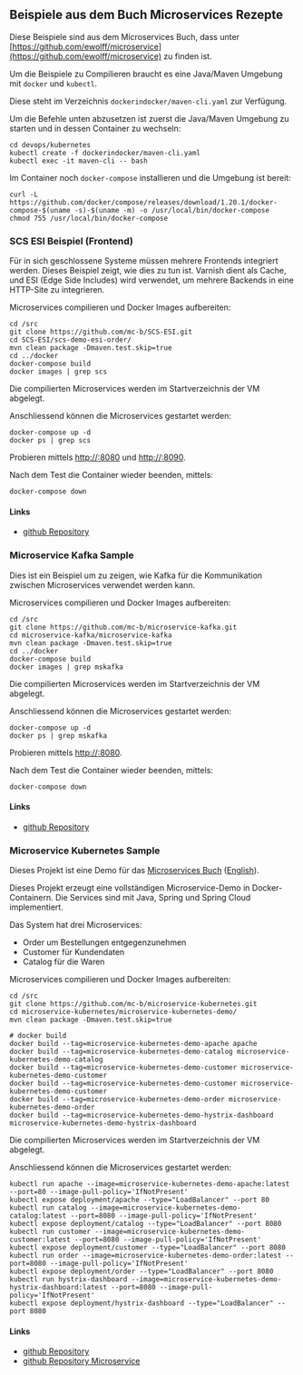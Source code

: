 Beispiele aus dem Buch Microservices Rezepte
--------------------------------------------

Diese Beispiele sind aus dem Microservices Buch, dass unter [https://github.com/ewolff/microservice](https://github.com/ewolff/microservice) zu finden ist.

Um die Beispiele zu Compilieren braucht es eine Java/Maven Umgebung mit `docker` und `kubectl`.

Diese steht im Verzeichnis `dockerindocker/maven-cli.yaml` zur Verfügung.

Um die Befehle unten abzusetzen ist zuerst die Java/Maven Umgebung zu starten und in dessen Container zu wechseln:

	cd devops/kubernetes
	kubectl create -f dockerindocker/maven-cli.yaml
	kubectl exec -it maven-cli -- bash
	
Im Container noch `docker-compose` installieren und die Umgebung ist bereit:

	curl -L https://github.com/docker/compose/releases/download/1.20.1/docker-compose-$(uname -s)-$(uname -m) -o /usr/local/bin/docker-compose
	chmod 755 /usr/local/bin/docker-compose	

### SCS ESI Beispiel (Frontend)

Für in sich geschlossene Systeme müssen mehrere Frontends integriert werden. Dieses Beispiel zeigt, wie dies zu tun ist. Varnish dient als Cache, und ESI (Edge Side Includes) wird verwendet, um mehrere Backends in eine HTTP-Site zu integrieren.

Microservices compilieren und Docker Images aufbereiten:

	cd /src
	git clone https://github.com/mc-b/SCS-ESI.git
	cd SCS-ESI/scs-demo-esi-order/
	mvn clean package -Dmaven.test.skip=true
	cd ../docker
	docker-compose build
	docker images | grep scs

Die compilierten Microservices werden im Startverzeichnis der VM abgelegt. 	

Anschliessend können die Microservices gestartet werden:
	
	docker-compose up -d
    docker ps | grep scs
    
Probieren mittels [http://<ip NodePort>:8080](http://192.168.60.100:8080) und [http://<ip NodePort>:8090](http://192.168.60.100:8090).

Nach dem Test die Container wieder beenden, mittels:

	docker-compose down    

#### Links

* [github Repository](https://github.com/ewolff/SCS-ESI)

### Microservice Kafka Sample

Dies ist ein Beispiel um zu zeigen, wie Kafka für die Kommunikation zwischen Microservices verwendet werden kann.

Microservices compilieren und Docker Images aufbereiten:

	cd /src
	git clone https://github.com/mc-b/microservice-kafka.git
	cd microservice-kafka/microservice-kafka
	mvn clean package -Dmaven.test.skip=true
	cd ../docker
	docker-compose build
	docker images | grep mskafka
	
Die compilierten Microservices werden im Startverzeichnis der VM abgelegt. 	

Anschliessend können die Microservices gestartet werden:
	
	docker-compose up -d
    docker ps | grep mskafka	

Probieren mittels [http://<ip NodePort>:8080](http://192.168.60.100:8080).

Nach dem Test die Container wieder beenden, mittels:

	docker-compose down       

#### Links

* [github Repository](https://github.com/ewolff/microservice-kafka)

### Microservice Kubernetes Sample

Dieses Projekt ist eine Demo für das
[Microservices Buch](http://microservices-buch.de/) ([English](http://microservices-book.com/)).

Dieses Projekt erzeugt eine vollständigen Microservice-Demo in 
Docker-Containern. Die Services sind mit Java, Spring und Spring Cloud
implementiert.

Das System hat drei Microservices:
- Order um Bestellungen entgegenzunehmen
- Customer für Kundendaten
- Catalog für die Waren

Microservices compilieren und Docker Images aufbereiten:

	cd /src
	git clone https://github.com/mc-b/microservice-kubernetes.git
	cd microservice-kubernetes/microservice-kubernetes-demo/
	mvn clean package -Dmaven.test.skip=true
	
	# docker build
	docker build --tag=microservice-kubernetes-demo-apache apache
	docker build --tag=microservice-kubernetes-demo-catalog microservice-kubernetes-demo-catalog
	docker build --tag=microservice-kubernetes-demo-customer microservice-kubernetes-demo-customer
	docker build --tag=microservice-kubernetes-demo-customer microservice-kubernetes-demo-customer
	docker build --tag=microservice-kubernetes-demo-order microservice-kubernetes-demo-order
	docker build --tag=microservice-kubernetes-demo-hystrix-dashboard microservice-kubernetes-demo-hystrix-dashboard
   
Die compilierten Microservices werden im Startverzeichnis der VM abgelegt. 	

Anschliessend können die Microservices gestartet werden:

	kubectl run apache --image=microservice-kubernetes-demo-apache:latest --port=80 --image-pull-policy='IfNotPresent'
	kubectl expose deployment/apache --type="LoadBalancer" --port 80
	kubectl run catalog --image=microservice-kubernetes-demo-catalog:latest --port=8080 --image-pull-policy='IfNotPresent'
	kubectl expose deployment/catalog --type="LoadBalancer" --port 8080
	kubectl run customer --image=microservice-kubernetes-demo-customer:latest --port=8080 --image-pull-policy='IfNotPresent'
	kubectl expose deployment/customer --type="LoadBalancer" --port 8080
	kubectl run order --image=microservice-kubernetes-demo-order:latest --port=8080 --image-pull-policy='IfNotPresent'
	kubectl expose deployment/order --type="LoadBalancer" --port 8080
	kubectl run hystrix-dashboard --image=microservice-kubernetes-demo-hystrix-dashboard:latest --port=8080 --image-pull-policy='IfNotPresent'
	kubectl expose deployment/hystrix-dashboard --type="LoadBalancer" --port 8080
    
#### Links

* [github Repository](https://github.com/ewolff/microservice-kubernetes) 
* [github Repository Microservice](https://github.com/ewolff/microservice)   